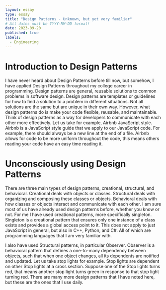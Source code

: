 ```yaml
---
layout: essay
type: essay
title: "Design Patterns - Unknown, but yet very familiar"
# All dates must be YYYY-MM-DD format!
date: 2023-09-20
published: true
labels:
  - Engineering
---
```


# Introduction to Design Patterns

I have never heard about Design Patterns before till now, but somehow, I have applied Design Patterns throughout my college career in programming. Design patterns are general, reusable solutions to common problems in software design. Design patterns are templates or guidelines for how to find a solution to a problem in different situations. Not all solutions are the same but are unique in their own way. However, what design patterns do is make your code flexible, reusable, and maintainable. Think of design patterns as a way for developers to communicate with each other more effectively. Let us take for example, Airbnb JavaScript style. Airbnb is a JavaScript style guide that we apply to our JavaScript code. For example, there should always be a new line at the end of a file. Airbnb allows for code to be more uniform throughout the code, this means others reading your code have an easy time reading it.

# Unconsciously using Design Patterns

There are three main types of design patterns, creational, structural, and behavioral. Creational deals with objects or classes. Structural deals with organizing and composing these classes or objects. Behavioral deals with how classes or objects interact and communicate with each other. I am sure most of us have already used design patterns before, whether you know or not. For me I have used creational patterns, more specifically singleton. Singleton is a creational pattern that ensures only one instance of a class exists and provides a global access point to it. This does not apply to just JavaScript in general, but also in C++, Python, and C#. All of which are programming languages that I am very familiar with.

I also have used Structural patterns, in particular Observer. Observer is a behavioral pattern that defines a one-to-many dependency between objects, such that when one object changes, all its dependents are notified and updated. Let us take stop lights for example. Stop lights are dependent on other Stop lights at a cross section. Suppose one of the Stop lights turns red, that means another stop light turns green in response to that stop light turning red. There are many more design patterns that I have noted here, but these are the ones that I use daily.
